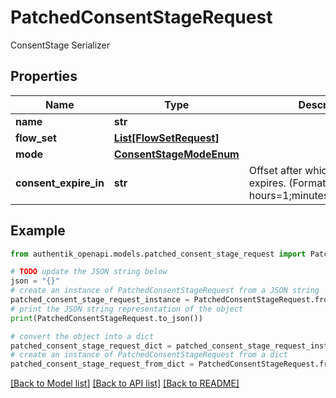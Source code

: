 # PatchedConsentStageRequest

ConsentStage Serializer

## Properties

Name | Type | Description | Notes
------------ | ------------- | ------------- | -------------
**name** | **str** |  | [optional] 
**flow_set** | [**List[FlowSetRequest]**](FlowSetRequest.md) |  | [optional] 
**mode** | [**ConsentStageModeEnum**](ConsentStageModeEnum.md) |  | [optional] 
**consent_expire_in** | **str** | Offset after which consent expires. (Format: hours&#x3D;1;minutes&#x3D;2;seconds&#x3D;3). | [optional] 

## Example

```python
from authentik_openapi.models.patched_consent_stage_request import PatchedConsentStageRequest

# TODO update the JSON string below
json = "{}"
# create an instance of PatchedConsentStageRequest from a JSON string
patched_consent_stage_request_instance = PatchedConsentStageRequest.from_json(json)
# print the JSON string representation of the object
print(PatchedConsentStageRequest.to_json())

# convert the object into a dict
patched_consent_stage_request_dict = patched_consent_stage_request_instance.to_dict()
# create an instance of PatchedConsentStageRequest from a dict
patched_consent_stage_request_from_dict = PatchedConsentStageRequest.from_dict(patched_consent_stage_request_dict)
```
[[Back to Model list]](../README.md#documentation-for-models) [[Back to API list]](../README.md#documentation-for-api-endpoints) [[Back to README]](../README.md)


